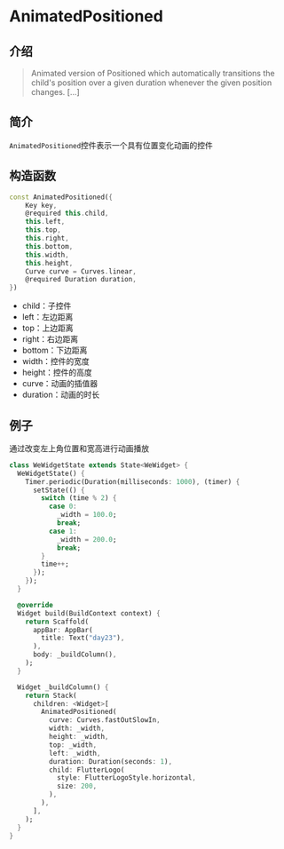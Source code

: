 # AnimatedPositioned

## 介绍

> Animated version of Positioned which automatically transitions the child's position over a given duration whenever the given position changes. [...]

## 简介

`AnimatedPositioned`控件表示一个具有位置变化动画的控件

## 构造函数

```dart
const AnimatedPositioned({
    Key key,
    @required this.child,
    this.left,
    this.top,
    this.right,
    this.bottom,
    this.width,
    this.height,
    Curve curve = Curves.linear,
    @required Duration duration,
})
```

- child：子控件
- left：左边距离
- top：上边距离
- right：右边距离
- bottom：下边距离
- width：控件的宽度
- height：控件的高度
- curve：动画的插值器
- duration：动画的时长

## 例子

通过改变左上角位置和宽高进行动画播放

```dart
class WeWidgetState extends State<WeWidget> {
  WeWidgetState() {
    Timer.periodic(Duration(milliseconds: 1000), (timer) {
      setState(() {
        switch (time % 2) {
          case 0:
            _width = 100.0;
            break;
          case 1:
            _width = 200.0;
            break;
        }
        time++;
      });
    });
  }

  @override
  Widget build(BuildContext context) {
    return Scaffold(
      appBar: AppBar(
        title: Text("day23"),
      ),
      body: _buildColumn(),
    );
  }

  Widget _buildColumn() {
    return Stack(
      children: <Widget>[
        AnimatedPositioned(
          curve: Curves.fastOutSlowIn,
          width: _width,
          height: _width,
          top: _width,
          left: _width,
          duration: Duration(seconds: 1),
          child: FlutterLogo(
            style: FlutterLogoStyle.horizontal,
            size: 200,
          ),
        ),
      ],
    );
  }
}
```